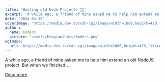 ```yaml
---
title: 'Hosting old Node Projects 👴🏼'
excerpt: 'A while ago, a friend of mine asked me to help him extend an old NodeJS project. But when we finished...'
date: '2024-04-25'
coverImage: 'https://media.dev.to/cdn-cgi/image/width=1000,height=420,fit=cover,gravity=auto,format=auto/https%3A%2F%2Fdev-to-uploads.s3.amazonaws.com%2Fuploads%2Farticles%2F7no77vln7k6fkt50m9b1.jpg'
author:
  name: Koders
  picture: "assets/blog/authors/koders.png"
ogImage:
  url: 'https://media.dev.to/cdn-cgi/image/width=1000,height=420,fit=cover,gravity=auto,format=auto/https%3A%2F%2Fdev-to-uploads.s3.amazonaws.com%2Fuploads%2Farticles%2F7no77vln7k6fkt50m9b1.jpg'
---
```


A while ago, a friend of mine asked me to help him extend an old NodeJS project. But when we finished...

[Read more](https://dev.to/nuxt-wimadev/hosting-old-node-projects-3cgl)
